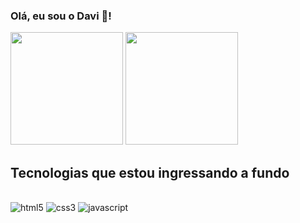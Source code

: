 ### Olá, eu sou o Davi 👋!
<div dir="auto">
  <img height="180em" src="https://github-readme-stats.vercel.app/api?username=davi-bernardojr&show_icons=true&theme=radical" style="width=100%" />
  <img height="180em" src="https://github-readme-stats.vercel.app/api/top-langs/?username=davi-bernardojr&layout=compact&theme=radical" style="width=100%" />
</div>

## Tecnologias que estou ingressando a fundo 

<div style="display: inline-block;"><br/> 
  <img alt="html5" src="https://img.shields.io/badge/HTML5-E34F26?style=for-the-badge&logo=html5&logoColor=white" />
  <img alt="css3" src="https://img.shields.io/badge/CSS3-1572B6?style=for-the-badge&logo=css3&logoColor=white" />
  <img alt="javascript" src="https://img.shields.io/badge/JavaScript-323330?style=for-the-badge&logo=javascript&logoColor=F7DF1E" />
</div>
